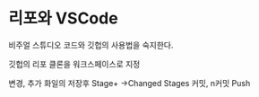 리포와 VSCode  
=========

비주얼 스튜디오 코드와 깃헙의 사용법을 숙지한다.

깃헙의 리포 클론을 워크스페이스로 지정

   변경, 추가 화일의 저장후 Stage+ ->Changed Stages
   커밋, n커밋
   Push
